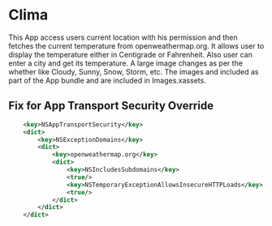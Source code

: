 # Clima

This App access users current location with his permission and then fetches the current temperature from openweathermap.org.
It allows user to display the temperature either in Centigrade or Fahrenheit.
Also user can enter a city and get its temperature.
A large image changes as per the whether like Cloudy, Sunny, Snow, Storm, etc.
The images and included as part of the App bundle and are included in Images.xassets.


## Fix for App Transport Security Override

```XML
	<key>NSAppTransportSecurity</key>
	<dict>
		<key>NSExceptionDomains</key>
		<dict>
			<key>openweathermap.org</key>
			<dict>
				<key>NSIncludesSubdomains</key>
				<true/>
				<key>NSTemporaryExceptionAllowsInsecureHTTPLoads</key>
				<true/>
			</dict>
		</dict>
	</dict>
```
